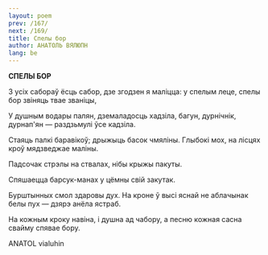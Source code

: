 ```yaml
---
layout: poem
prev: /167/
next: /169/
title: Спелы бop 
author: АНАТОЛЬ ВЯЛЮПН
lang: be
---
```



 
**СПЕЛЫ БОР**

3 усіх сабораў ёсць сабор, дзе згодзен я маліцца: у спелым леце, спелы бор звіняць твае званіцы,

У душным водары палян, дземаладосць хадзіла, багун, дурнічнік, дурнап'ян — раздзьмулі ўсе кадзіла.

Стаяць палкі баравікоў; дрыжыць басок чмяліны. Глыбокі мох, на лісцях кроў мядзведжае маліны.

Падсочак стрэлы на ствалах, нібы крыжы пакуты.

Спяшаецца барсук-манах у цёмны свій закутак.

Бурштынных смол здаровы дух. На кроне ў высі яснай не аблачынак белы пух — дзярэ анёла ястраб.

На кожным кроку навіна, і душна ад чабору, а песню кожная сасна свайму спявае бору.

ANATOL vialuhin
